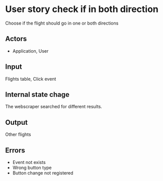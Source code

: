 # User story check if in both direction

Choose if the flight should go in one or both directions

## Actors 

+ Application, User

## Input

Flights table, Click event

## Internal state chage 

The webscraper searched for different results.

## Output

Other flights

## Errors

+ Event not exists
+ Wrong button type
+ Button change not registered